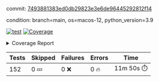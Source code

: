commit: [7493881383ed0db29823e3e6de96445292812f14](https://github.com/rcmdnk/homebrew-file/tree/7493881383ed0db29823e3e6de96445292812f14)

condition: branch=main, os=macos-12, python_version=3.9

[![test](https://github.com/rcmdnk/homebrew-file/actions/workflows/test.yml/badge.svg)](https://github.com/rcmdnk/homebrew-file/actions/runs/6775775990)
<a href="https://github.com/rcmdnk/homebrew-file/blob/7493881383ed0db29823e3e6de96445292812f14/README.md"><img alt="Coverage" src="https://img.shields.io/badge/Coverage-54%25-orange.svg" /></a><details><summary>Coverage Report </summary><table><tr><th>File</th><th>Stmts</th><th>Miss</th><th>Cover</th><th>Missing</th></tr><tbody><tr><td colspan="5"><b>bin</b></td></tr><tr><td>&nbsp; &nbsp;<a href="https://github.com/rcmdnk/homebrew-file/blob/7493881383ed0db29823e3e6de96445292812f14/bin/brew-file">brew-file</a></td><td>1885</td><td>868</td><td>54%</td><td><a href="https://github.com/rcmdnk/homebrew-file/blob/7493881383ed0db29823e3e6de96445292812f14/bin/brew-file#L43-L58">43&ndash;58</a>, <a href="https://github.com/rcmdnk/homebrew-file/blob/7493881383ed0db29823e3e6de96445292812f14/bin/brew-file#L63-L65">63&ndash;65</a>, <a href="https://github.com/rcmdnk/homebrew-file/blob/7493881383ed0db29823e3e6de96445292812f14/bin/brew-file#L158">158</a>, <a href="https://github.com/rcmdnk/homebrew-file/blob/7493881383ed0db29823e3e6de96445292812f14/bin/brew-file#L273">273</a>, <a href="https://github.com/rcmdnk/homebrew-file/blob/7493881383ed0db29823e3e6de96445292812f14/bin/brew-file#L292">292</a>, <a href="https://github.com/rcmdnk/homebrew-file/blob/7493881383ed0db29823e3e6de96445292812f14/bin/brew-file#L358">358</a>, <a href="https://github.com/rcmdnk/homebrew-file/blob/7493881383ed0db29823e3e6de96445292812f14/bin/brew-file#L361-L364">361&ndash;364</a>, <a href="https://github.com/rcmdnk/homebrew-file/blob/7493881383ed0db29823e3e6de96445292812f14/bin/brew-file#L378-L383">378&ndash;383</a>, <a href="https://github.com/rcmdnk/homebrew-file/blob/7493881383ed0db29823e3e6de96445292812f14/bin/brew-file#L421-L426">421&ndash;426</a>, <a href="https://github.com/rcmdnk/homebrew-file/blob/7493881383ed0db29823e3e6de96445292812f14/bin/brew-file#L438">438</a>, <a href="https://github.com/rcmdnk/homebrew-file/blob/7493881383ed0db29823e3e6de96445292812f14/bin/brew-file#L441">441</a>, <a href="https://github.com/rcmdnk/homebrew-file/blob/7493881383ed0db29823e3e6de96445292812f14/bin/brew-file#L646">646</a>, <a href="https://github.com/rcmdnk/homebrew-file/blob/7493881383ed0db29823e3e6de96445292812f14/bin/brew-file#L648">648</a>, <a href="https://github.com/rcmdnk/homebrew-file/blob/7493881383ed0db29823e3e6de96445292812f14/bin/brew-file#L650">650</a>, <a href="https://github.com/rcmdnk/homebrew-file/blob/7493881383ed0db29823e3e6de96445292812f14/bin/brew-file#L667-L671">667&ndash;671</a>, <a href="https://github.com/rcmdnk/homebrew-file/blob/7493881383ed0db29823e3e6de96445292812f14/bin/brew-file#L684-L689">684&ndash;689</a>, <a href="https://github.com/rcmdnk/homebrew-file/blob/7493881383ed0db29823e3e6de96445292812f14/bin/brew-file#L699">699</a>, <a href="https://github.com/rcmdnk/homebrew-file/blob/7493881383ed0db29823e3e6de96445292812f14/bin/brew-file#L715">715</a>, <a href="https://github.com/rcmdnk/homebrew-file/blob/7493881383ed0db29823e3e6de96445292812f14/bin/brew-file#L719-L723">719&ndash;723</a>, <a href="https://github.com/rcmdnk/homebrew-file/blob/7493881383ed0db29823e3e6de96445292812f14/bin/brew-file#L741-L755">741&ndash;755</a>, <a href="https://github.com/rcmdnk/homebrew-file/blob/7493881383ed0db29823e3e6de96445292812f14/bin/brew-file#L848-L863">848&ndash;863</a>, <a href="https://github.com/rcmdnk/homebrew-file/blob/7493881383ed0db29823e3e6de96445292812f14/bin/brew-file#L891">891</a>, <a href="https://github.com/rcmdnk/homebrew-file/blob/7493881383ed0db29823e3e6de96445292812f14/bin/brew-file#L902-L903">902&ndash;903</a>, <a href="https://github.com/rcmdnk/homebrew-file/blob/7493881383ed0db29823e3e6de96445292812f14/bin/brew-file#L911">911</a>, <a href="https://github.com/rcmdnk/homebrew-file/blob/7493881383ed0db29823e3e6de96445292812f14/bin/brew-file#L924-L929">924&ndash;929</a>, <a href="https://github.com/rcmdnk/homebrew-file/blob/7493881383ed0db29823e3e6de96445292812f14/bin/brew-file#L933-L935">933&ndash;935</a>, <a href="https://github.com/rcmdnk/homebrew-file/blob/7493881383ed0db29823e3e6de96445292812f14/bin/brew-file#L939-L942">939&ndash;942</a>, <a href="https://github.com/rcmdnk/homebrew-file/blob/7493881383ed0db29823e3e6de96445292812f14/bin/brew-file#L1035-L1037">1035&ndash;1037</a>, <a href="https://github.com/rcmdnk/homebrew-file/blob/7493881383ed0db29823e3e6de96445292812f14/bin/brew-file#L1040">1040</a>, <a href="https://github.com/rcmdnk/homebrew-file/blob/7493881383ed0db29823e3e6de96445292812f14/bin/brew-file#L1046">1046</a>, <a href="https://github.com/rcmdnk/homebrew-file/blob/7493881383ed0db29823e3e6de96445292812f14/bin/brew-file#L1066-L1069">1066&ndash;1069</a>, <a href="https://github.com/rcmdnk/homebrew-file/blob/7493881383ed0db29823e3e6de96445292812f14/bin/brew-file#L1131">1131</a>, <a href="https://github.com/rcmdnk/homebrew-file/blob/7493881383ed0db29823e3e6de96445292812f14/bin/brew-file#L1160">1160</a>, <a href="https://github.com/rcmdnk/homebrew-file/blob/7493881383ed0db29823e3e6de96445292812f14/bin/brew-file#L1193">1193</a>, <a href="https://github.com/rcmdnk/homebrew-file/blob/7493881383ed0db29823e3e6de96445292812f14/bin/brew-file#L1196">1196</a>, <a href="https://github.com/rcmdnk/homebrew-file/blob/7493881383ed0db29823e3e6de96445292812f14/bin/brew-file#L1208">1208</a>, <a href="https://github.com/rcmdnk/homebrew-file/blob/7493881383ed0db29823e3e6de96445292812f14/bin/brew-file#L1210">1210</a>, <a href="https://github.com/rcmdnk/homebrew-file/blob/7493881383ed0db29823e3e6de96445292812f14/bin/brew-file#L1241">1241</a>, <a href="https://github.com/rcmdnk/homebrew-file/blob/7493881383ed0db29823e3e6de96445292812f14/bin/brew-file#L1245">1245</a>, <a href="https://github.com/rcmdnk/homebrew-file/blob/7493881383ed0db29823e3e6de96445292812f14/bin/brew-file#L1249-L1252">1249&ndash;1252</a>, <a href="https://github.com/rcmdnk/homebrew-file/blob/7493881383ed0db29823e3e6de96445292812f14/bin/brew-file#L1254-L1257">1254&ndash;1257</a>, <a href="https://github.com/rcmdnk/homebrew-file/blob/7493881383ed0db29823e3e6de96445292812f14/bin/brew-file#L1286-L1300">1286&ndash;1300</a>, <a href="https://github.com/rcmdnk/homebrew-file/blob/7493881383ed0db29823e3e6de96445292812f14/bin/brew-file#L1305-L1308">1305&ndash;1308</a>, <a href="https://github.com/rcmdnk/homebrew-file/blob/7493881383ed0db29823e3e6de96445292812f14/bin/brew-file#L1311-L1317">1311&ndash;1317</a>, <a href="https://github.com/rcmdnk/homebrew-file/blob/7493881383ed0db29823e3e6de96445292812f14/bin/brew-file#L1322">1322</a>, <a href="https://github.com/rcmdnk/homebrew-file/blob/7493881383ed0db29823e3e6de96445292812f14/bin/brew-file#L1330">1330</a>, <a href="https://github.com/rcmdnk/homebrew-file/blob/7493881383ed0db29823e3e6de96445292812f14/bin/brew-file#L1336-L1341">1336&ndash;1341</a>, <a href="https://github.com/rcmdnk/homebrew-file/blob/7493881383ed0db29823e3e6de96445292812f14/bin/brew-file#L1352-L1374">1352&ndash;1374</a>, <a href="https://github.com/rcmdnk/homebrew-file/blob/7493881383ed0db29823e3e6de96445292812f14/bin/brew-file#L1402">1402</a>, <a href="https://github.com/rcmdnk/homebrew-file/blob/7493881383ed0db29823e3e6de96445292812f14/bin/brew-file#L1418-L1425">1418&ndash;1425</a>, <a href="https://github.com/rcmdnk/homebrew-file/blob/7493881383ed0db29823e3e6de96445292812f14/bin/brew-file#L1430-L1446">1430&ndash;1446</a>, <a href="https://github.com/rcmdnk/homebrew-file/blob/7493881383ed0db29823e3e6de96445292812f14/bin/brew-file#L1451-L1455">1451&ndash;1455</a>, <a href="https://github.com/rcmdnk/homebrew-file/blob/7493881383ed0db29823e3e6de96445292812f14/bin/brew-file#L1469-L1516">1469&ndash;1516</a>, <a href="https://github.com/rcmdnk/homebrew-file/blob/7493881383ed0db29823e3e6de96445292812f14/bin/brew-file#L1519-L1550">1519&ndash;1550</a>, <a href="https://github.com/rcmdnk/homebrew-file/blob/7493881383ed0db29823e3e6de96445292812f14/bin/brew-file#L1555-L1589">1555&ndash;1589</a>, <a href="https://github.com/rcmdnk/homebrew-file/blob/7493881383ed0db29823e3e6de96445292812f14/bin/brew-file#L1594-L1675">1594&ndash;1675</a>, <a href="https://github.com/rcmdnk/homebrew-file/blob/7493881383ed0db29823e3e6de96445292812f14/bin/brew-file#L1678-L1687">1678&ndash;1687</a>, <a href="https://github.com/rcmdnk/homebrew-file/blob/7493881383ed0db29823e3e6de96445292812f14/bin/brew-file#L1700">1700</a>, <a href="https://github.com/rcmdnk/homebrew-file/blob/7493881383ed0db29823e3e6de96445292812f14/bin/brew-file#L1705">1705</a>, <a href="https://github.com/rcmdnk/homebrew-file/blob/7493881383ed0db29823e3e6de96445292812f14/bin/brew-file#L1710-L1749">1710&ndash;1749</a>, <a href="https://github.com/rcmdnk/homebrew-file/blob/7493881383ed0db29823e3e6de96445292812f14/bin/brew-file#L1753-L1862">1753&ndash;1862</a>, <a href="https://github.com/rcmdnk/homebrew-file/blob/7493881383ed0db29823e3e6de96445292812f14/bin/brew-file#L1872-L1884">1872&ndash;1884</a>, <a href="https://github.com/rcmdnk/homebrew-file/blob/7493881383ed0db29823e3e6de96445292812f14/bin/brew-file#L1888">1888</a>, <a href="https://github.com/rcmdnk/homebrew-file/blob/7493881383ed0db29823e3e6de96445292812f14/bin/brew-file#L1897-L1977">1897&ndash;1977</a>, <a href="https://github.com/rcmdnk/homebrew-file/blob/7493881383ed0db29823e3e6de96445292812f14/bin/brew-file#L1985-L2030">1985&ndash;2030</a>, <a href="https://github.com/rcmdnk/homebrew-file/blob/7493881383ed0db29823e3e6de96445292812f14/bin/brew-file#L2033-L2040">2033&ndash;2040</a>, <a href="https://github.com/rcmdnk/homebrew-file/blob/7493881383ed0db29823e3e6de96445292812f14/bin/brew-file#L2044-L2045">2044&ndash;2045</a>, <a href="https://github.com/rcmdnk/homebrew-file/blob/7493881383ed0db29823e3e6de96445292812f14/bin/brew-file#L2050-L2094">2050&ndash;2094</a>, <a href="https://github.com/rcmdnk/homebrew-file/blob/7493881383ed0db29823e3e6de96445292812f14/bin/brew-file#L2103-L2139">2103&ndash;2139</a>, <a href="https://github.com/rcmdnk/homebrew-file/blob/7493881383ed0db29823e3e6de96445292812f14/bin/brew-file#L2142-L2148">2142&ndash;2148</a>, <a href="https://github.com/rcmdnk/homebrew-file/blob/7493881383ed0db29823e3e6de96445292812f14/bin/brew-file#L2152-L2160">2152&ndash;2160</a>, <a href="https://github.com/rcmdnk/homebrew-file/blob/7493881383ed0db29823e3e6de96445292812f14/bin/brew-file#L2182-L2183">2182&ndash;2183</a>, <a href="https://github.com/rcmdnk/homebrew-file/blob/7493881383ed0db29823e3e6de96445292812f14/bin/brew-file#L2187">2187</a>, <a href="https://github.com/rcmdnk/homebrew-file/blob/7493881383ed0db29823e3e6de96445292812f14/bin/brew-file#L2198-L2199">2198&ndash;2199</a>, <a href="https://github.com/rcmdnk/homebrew-file/blob/7493881383ed0db29823e3e6de96445292812f14/bin/brew-file#L2209-L2378">2209&ndash;2378</a>, <a href="https://github.com/rcmdnk/homebrew-file/blob/7493881383ed0db29823e3e6de96445292812f14/bin/brew-file#L2384-L2539">2384&ndash;2539</a>, <a href="https://github.com/rcmdnk/homebrew-file/blob/7493881383ed0db29823e3e6de96445292812f14/bin/brew-file#L2567">2567</a>, <a href="https://github.com/rcmdnk/homebrew-file/blob/7493881383ed0db29823e3e6de96445292812f14/bin/brew-file#L2592">2592</a>, <a href="https://github.com/rcmdnk/homebrew-file/blob/7493881383ed0db29823e3e6de96445292812f14/bin/brew-file#L2669">2669</a>, <a href="https://github.com/rcmdnk/homebrew-file/blob/7493881383ed0db29823e3e6de96445292812f14/bin/brew-file#L2674-L2685">2674&ndash;2685</a>, <a href="https://github.com/rcmdnk/homebrew-file/blob/7493881383ed0db29823e3e6de96445292812f14/bin/brew-file#L2696">2696</a>, <a href="https://github.com/rcmdnk/homebrew-file/blob/7493881383ed0db29823e3e6de96445292812f14/bin/brew-file#L2709-L2717">2709&ndash;2717</a>, <a href="https://github.com/rcmdnk/homebrew-file/blob/7493881383ed0db29823e3e6de96445292812f14/bin/brew-file#L2734">2734</a>, <a href="https://github.com/rcmdnk/homebrew-file/blob/7493881383ed0db29823e3e6de96445292812f14/bin/brew-file#L2740">2740</a>, <a href="https://github.com/rcmdnk/homebrew-file/blob/7493881383ed0db29823e3e6de96445292812f14/bin/brew-file#L2744-L2755">2744&ndash;2755</a>, <a href="https://github.com/rcmdnk/homebrew-file/blob/7493881383ed0db29823e3e6de96445292812f14/bin/brew-file#L2768">2768</a>, <a href="https://github.com/rcmdnk/homebrew-file/blob/7493881383ed0db29823e3e6de96445292812f14/bin/brew-file#L2780">2780</a>, <a href="https://github.com/rcmdnk/homebrew-file/blob/7493881383ed0db29823e3e6de96445292812f14/bin/brew-file#L2782-L2786">2782&ndash;2786</a>, <a href="https://github.com/rcmdnk/homebrew-file/blob/7493881383ed0db29823e3e6de96445292812f14/bin/brew-file#L2790-L2793">2790&ndash;2793</a>, <a href="https://github.com/rcmdnk/homebrew-file/blob/7493881383ed0db29823e3e6de96445292812f14/bin/brew-file#L2796-L2799">2796&ndash;2799</a>, <a href="https://github.com/rcmdnk/homebrew-file/blob/7493881383ed0db29823e3e6de96445292812f14/bin/brew-file#L2802-L2810">2802&ndash;2810</a>, <a href="https://github.com/rcmdnk/homebrew-file/blob/7493881383ed0db29823e3e6de96445292812f14/bin/brew-file#L2839-L2846">2839&ndash;2846</a>, <a href="https://github.com/rcmdnk/homebrew-file/blob/7493881383ed0db29823e3e6de96445292812f14/bin/brew-file#L2857-L2864">2857&ndash;2864</a>, <a href="https://github.com/rcmdnk/homebrew-file/blob/7493881383ed0db29823e3e6de96445292812f14/bin/brew-file#L2945-L2947">2945&ndash;2947</a>, <a href="https://github.com/rcmdnk/homebrew-file/blob/7493881383ed0db29823e3e6de96445292812f14/bin/brew-file#L2968">2968</a>, <a href="https://github.com/rcmdnk/homebrew-file/blob/7493881383ed0db29823e3e6de96445292812f14/bin/brew-file#L2974">2974</a>, <a href="https://github.com/rcmdnk/homebrew-file/blob/7493881383ed0db29823e3e6de96445292812f14/bin/brew-file#L2985-L3597">2985&ndash;3597</a>, <a href="https://github.com/rcmdnk/homebrew-file/blob/7493881383ed0db29823e3e6de96445292812f14/bin/brew-file#L3601">3601</a></td></tr><tr><td><b>TOTAL</b></td><td><b>1885</b></td><td><b>868</b></td><td><b>54%</b></td><td>&nbsp;</td></tr></tbody></table></details>

| Tests | Skipped | Failures | Errors | Time |
| ----- | ------- | -------- | -------- | ------------------ |
| 152 | 0 :zzz: | 0 :x: | 0 :fire: | 11m 50s :stopwatch: |

